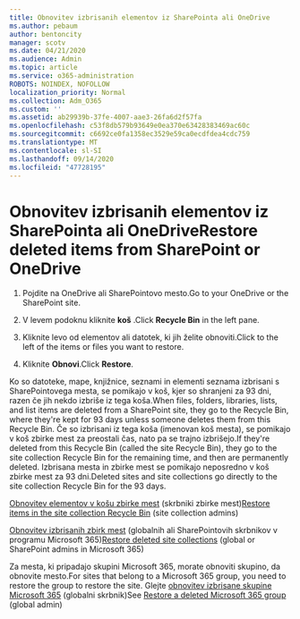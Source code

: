 ```yaml
---
title: Obnovitev izbrisanih elementov iz SharePointa ali OneDrive
ms.author: pebaum
author: bentoncity
manager: scotv
ms.date: 04/21/2020
ms.audience: Admin
ms.topic: article
ms.service: o365-administration
ROBOTS: NOINDEX, NOFOLLOW
localization_priority: Normal
ms.collection: Adm_O365
ms.custom: ''
ms.assetid: ab29939b-37fe-4007-aae3-26fa6d2f57fa
ms.openlocfilehash: c53f8db579b93649e0ea370e63428383469ac60c
ms.sourcegitcommit: c6692ce0fa1358ec3529e59ca0ecdfdea4cdc759
ms.translationtype: MT
ms.contentlocale: sl-SI
ms.lasthandoff: 09/14/2020
ms.locfileid: "47728195"
---
```

# <a name="restore-deleted-items-from-sharepoint-or-onedrive"></a><span data-ttu-id="704e7-102">Obnovitev izbrisanih elementov iz SharePointa ali OneDrive</span><span class="sxs-lookup"><span data-stu-id="704e7-102">Restore deleted items from SharePoint or OneDrive</span></span>

1. <span data-ttu-id="704e7-103">Pojdite na OneDrive ali SharePointovo mesto.</span><span class="sxs-lookup"><span data-stu-id="704e7-103">Go to your OneDrive or the SharePoint site.</span></span>
    
2. <span data-ttu-id="704e7-104">V levem podoknu kliknite **koš** .</span><span class="sxs-lookup"><span data-stu-id="704e7-104">Click **Recycle Bin** in the left pane.</span></span> 
    
3. <span data-ttu-id="704e7-105">Kliknite levo od elementov ali datotek, ki jih želite obnoviti.</span><span class="sxs-lookup"><span data-stu-id="704e7-105">Click to the left of the items or files you want to restore.</span></span>
    
4. <span data-ttu-id="704e7-106">Kliknite **Obnovi**.</span><span class="sxs-lookup"><span data-stu-id="704e7-106">Click **Restore**.</span></span> 
    
<span data-ttu-id="704e7-107">Ko so datoteke, mape, knjižnice, seznami in elementi seznama izbrisani s SharePointovega mesta, se pomikajo v koš, kjer so shranjeni za 93 dni, razen če jih nekdo izbriše iz tega koša.</span><span class="sxs-lookup"><span data-stu-id="704e7-107">When files, folders, libraries, lists, and list items are deleted from a SharePoint site, they go to the Recycle Bin, where they're kept for 93 days unless someone deletes them from this Recycle Bin.</span></span> <span data-ttu-id="704e7-108">Če so izbrisani iz tega koša (imenovan koš mesta), se pomikajo v koš zbirke mest za preostali čas, nato pa se trajno izbrišejo.</span><span class="sxs-lookup"><span data-stu-id="704e7-108">If they're deleted from this Recycle Bin (called the site Recycle Bin), they go to the site collection Recycle Bin for the remaining time, and then are permanently deleted.</span></span> <span data-ttu-id="704e7-109">Izbrisana mesta in zbirke mest se pomikajo neposredno v koš zbirke mest za 93 dni.</span><span class="sxs-lookup"><span data-stu-id="704e7-109">Deleted sites and site collections go directly to the site collection Recycle Bin for the 93 days.</span></span>
  
<span data-ttu-id="704e7-110">[Obnovitev elementov v košu zbirke mest](https://go.microsoft.com/fwlink/?linkid=867800) (skrbniki zbirke mest)</span><span class="sxs-lookup"><span data-stu-id="704e7-110">[Restore items in the site collection Recycle Bin](https://go.microsoft.com/fwlink/?linkid=867800) (site collection admins)</span></span> 
  
<span data-ttu-id="704e7-111">[Obnovitev izbrisanih zbirk mest](https://go.microsoft.com/fwlink/?linkid=867660) (globalnih ali SharePointovih skrbnikov v programu Microsoft 365)</span><span class="sxs-lookup"><span data-stu-id="704e7-111">[Restore deleted site collections](https://go.microsoft.com/fwlink/?linkid=867660) (global or SharePoint admins in Microsoft 365)</span></span> 
  
<span data-ttu-id="704e7-112">Za mesta, ki pripadajo skupini Microsoft 365, morate obnoviti skupino, da obnovite mesto.</span><span class="sxs-lookup"><span data-stu-id="704e7-112">For sites that belong to a Microsoft 365 group, you need to restore the group to restore the site.</span></span> <span data-ttu-id="704e7-113">Glejte [obnovitev izbrisane skupine Microsoft 365](https://go.microsoft.com/fwlink/?linkid=867802) (globalni skrbnik)</span><span class="sxs-lookup"><span data-stu-id="704e7-113">See [Restore a deleted Microsoft 365 group](https://go.microsoft.com/fwlink/?linkid=867802) (global admin)</span></span> 
  

